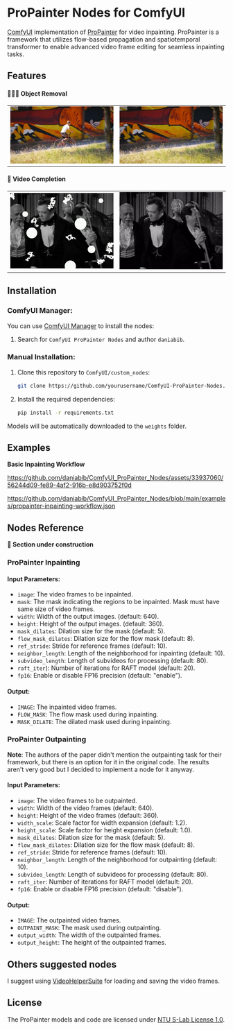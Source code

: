 # ProPainter Nodes for ComfyUI

[ComfyUI](https://github.com/comfyanonymous/ComfyUI) implementation of [ProPainter](https://github.com/sczhou/ProPainter) for video inpainting. ProPainter is a framework that utilizes flow-based propagation and spatiotemporal transformer to enable advanced video frame editing for seamless inpainting tasks.

## Features

#### 👨🏻‍🎨 Object Removal
<table>
<tr>
   <td> 
      <img src="assets/bike_original.gif">
   </td>
   <td> 
      <img src="assets/bike_inpaint.gif">
   </td>
</tr>
</table>

#### 🎨 Video Completion
<table>
<tr>
   <td> 
      <img src="assets/bovary_damaged.gif">
   </td>
   <td> 
      <img src="assets/bovary_inpaint.gif">
   </td>
</tr>
</table>

## Installation
### ComfyUI Manager:
You can use [ComfyUI Manager](https://github.com/ltdrdata/ComfyUI-Manager) to install the nodes:
1. Search for `ComfyUI ProPainter Nodes` and author `daniabib`. 

### Manual Installation:
1. Clone this repository to `ComfyUI/custom_nodes`:
    ```bash
    git clone https://github.com/yourusername/ComfyUI-ProPainter-Nodes.git
    ```

2. Install the required dependencies:
    ```bash
    pip install -r requirements.txt
    ```

Models will be automatically downloaded to the `weights` folder.

## Examples
**Basic Inpainting Workflow**

https://github.com/daniabib/ComfyUI_ProPainter_Nodes/assets/33937060/56244d09-fe89-4af2-916b-e8d903752f0d

https://github.com/daniabib/ComfyUI_ProPainter_Nodes/blob/main/examples/propainter-inpainting-workflow.json

## Nodes Reference 
**🚧 Section under construction**
### ProPainter Inpainting

#### Input Parameters:
- `image`: The video frames to be inpainted.
- `mask`: The mask indicating the regions to be inpainted. Mask must have same size of video frames.
- `width`: Width of the output images. (default: 640).
- `height`: Height of the output images. (default: 360).
- `mask_dilates`: Dilation size for the mask (default: 5).
- `flow_mask_dilates`: Dilation size for the flow mask (default: 8).
- `ref_stride`: Stride for reference frames (default: 10).
- `neighbor_length`: Length of the neighborhood for inpainting (default: 10).
- `subvideo_length`: Length of subvideos for processing (default: 80).
- `raft_iter`): Number of iterations for RAFT model (default: 20).
- `fp16`: Enable or disable FP16 precision (default: "enable").

#### Output:
- `IMAGE`: The inpainted video frames.
- `FLOW_MASK`: The flow mask used during inpainting.
- `MASK_DILATE`: The dilated mask used during inpainting.

### ProPainter Outpainting
**Note**: The authors of the paper didn't mention the outpainting task for their framework, but there is an option for it in the original code. The results aren't very good but I decided to implement a node for it anyway.

#### Input Parameters:
- `image`: The video frames to be outpainted.
- `width`: Width of the video frames (default: 640).
- `height`: Height of the video frames (default: 360).
- `width_scale`: Scale factor for width expansion (default: 1.2).
- `height_scale`: Scale factor for height expansion (default: 1.0).
- `mask_dilates`: Dilation size for the mask (default: 5).
- `flow_mask_dilates`: Dilation size for the flow mask (default: 8).
- `ref_stride`: Stride for reference frames (default: 10).
- `neighbor_length`: Length of the neighborhood for outpainting (default: 10).
- `subvideo_length`: Length of subvideos for processing (default: 80).
- `raft_iter`: Number of iterations for RAFT model (default: 20).
- `fp16`: Enable or disable FP16 precision (default: "disable").

#### Output:
- `IMAGE`: The outpainted video frames.
- `OUTPAINT_MASK`: The mask used during outpainting.
- `output_width`: The width of the outpainted frames.
- `output_height`: The height of the outpainted frames.

## Others suggested nodes
I suggest using [VideoHelperSuite](https://github.com/Kosinkadink/ComfyUI-VideoHelperSuite) for loading and saving the video frames.

## License
The ProPainter models and code are licensed under [NTU S-Lab License 1.0](https://github.com/sczhou/ProPainter/blob/main/LICENSE).
